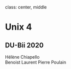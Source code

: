 class: center, middle

# Unix 4

## DU-Bii 2020

Hélène Chiapello<br/>
Benoist Laurent
Pierre Poulain



